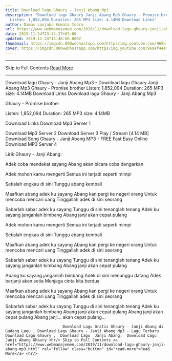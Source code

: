 ```yaml
---
title: Download lagu Ghaury - Janji Abang Mp3
description: "Download lagu Ghaury Janji Abang Mp3 Ghaury - Promise brother
  Listen: 1,852,094 Duration: 265 MP3 size: 4.14MB Download Links"
author: Dimas Lanjaka Kumala Indra
url: https://www.webmanajemen.com/2019/11/download-lagu-ghaury-janji-abang-mp3.html
date: 2019-11-24T23:34:27+07:00
updated: 2019-11-24T15:48:00.000Z
thumbnail: https://imgcdn.000webhostapp.com/https/img.youtube.com/969af44ef2a017de5f4cd94ca2233cad.jpeg
cover: https://imgcdn.000webhostapp.com/https/img.youtube.com/969af44ef2a017de5f4cd94ca2233cad.jpeg
---
```


<hr/> Skip to Full Contents <a href="https://www.webmanajemen.com/2019/11/download-lagu-ghaury-janji-abang-mp3.html" rel="follow" class="button" id="read-more">Read More</a> <hr/> Download lagu Ghaury - Janji Abang Mp3 - Download lagu Ghaury Janji Abang Mp3 Ghaury - Promise brother Listen: 1,852,094 Duration: 265 MP3 size: 4.14MB Download Links Download lagu Ghaury - Janji Abang Mp3

  Ghaury - Promise brother 

  Listen: 1,852,094 
  Duration: 265 
  MP3 size: 4.14MB 

  Download Links 
  Download Mp3 Server 1 

  Download Mp3 Server 2 
  Download Server 3 
  Play / Stream [4.14 MB] Download Song Ghaury - Janji Abang MP3 - FREE Fast Easy Online 
  Download MP3 Server 4 


                             
Lirik Ghaury - Janji Abang:
                             
Adek coba mendekat sayang
  Abang akan bicara coba dengarkan
  
  Adek mohon kamu mengerti
  Semua ini terjadi seperti mimpi
  
  Setialah engkau di sini
  Tunggu abang kembali
  
  Maafkan abang adek ku sayang
  Abang kan pergi ke negeri orang
  Untuk mencoba mencari uang
  Tinggallah adek di sini seorang
  
  Sabarlah sabar adek ku sayang
  Tunggu di sini tenanglah tenang
  Adek ku sayang janganlah bimbang
  Abang janji akan cepat pulang
  
  Adek mohon kamu mengerti
  Semua ini terjadi seperti mimpi
  
  Setialah engkau di sini
  Tunggu abang kembali
  
  Maafkan abang adek ku sayang
  Abang kan pergi ke negeri orang
  Untuk mencoba mencari uang
  Tinggallah adek di sini seorang
  
  Sabarlah sabar adek ku sayang
  Tunggu di sini tenanglah tenang
  Adek ku sayang janganlah bimbang
  Abang janji akan cepat pulang
  
  Abang ku sayang janganlah bimbang
  Adek di sini menunggu datang
  Adek berjanji akan setia
  Menjaga cinta kita berdua
  
  Maafkan abang adek ku sayang
  Abang kan pergi ke negeri orang
  Untuk mencoba mencari uang
  Tinggallah adek di sini seorang
  
  Sabarlah sabar adek ku sayang
  Tunggu di sini tenanglah tenang
  Adek ku sayang janganlah bimbang
  Abang janji akan cepat pulang
  Abang janji akan cepat pulang
  Abang janji... akan cepat pulang...                                 
                                 
                             Download Lagu Gratis Ghaury - Janji Abang di Gudang Lagu , Download Lagu Ghaury - Janji Abang Mp3 - Lagu Terbaru.                                                         Download Lagu Ghaury ,  Download Lagu  Janji Abang,  Download Lagu  Janji Abang Ghaury <hr/> Skip to Full Contents <a href="https://www.webmanajemen.com/2019/11/download-lagu-ghaury-janji-abang-mp3.html" rel="follow" class="button" id="read-more">Read More</a> <hr/>